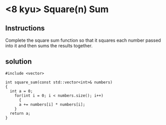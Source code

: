 # <8 kyu> Square(n) Sum

## Instructions

Complete the square sum function so that it squares each number passed into it and then sums the results together.

## solution

```
#include <vector>

int square_sum(const std::vector<int>& numbers)
{
  int a = 0;
    for(int i = 0; i < numbers.size(); i++)
      {
      a += numbers[i] * numbers[i];
    }
  return a;
}
```
